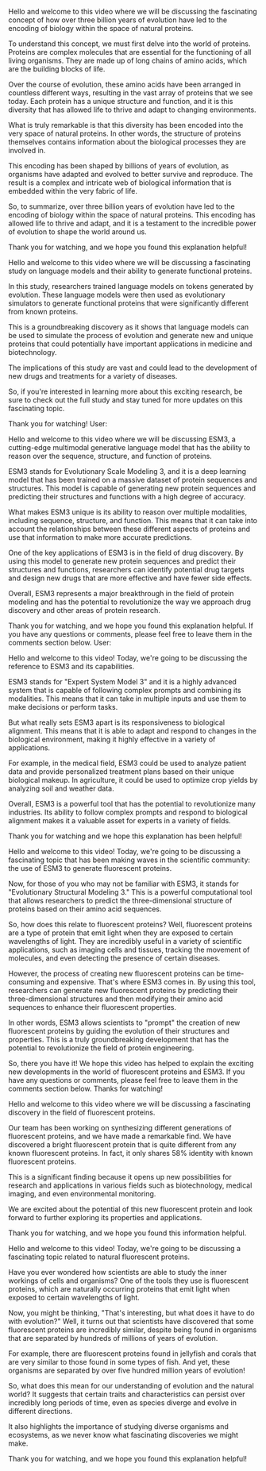  Hello and welcome to this video where we will be discussing the fascinating concept of how over three billion years of evolution have led to the encoding of biology within the space of natural proteins.

To understand this concept, we must first delve into the world of proteins. Proteins are complex molecules that are essential for the functioning of all living organisms. They are made up of long chains of amino acids, which are the building blocks of life.

Over the course of evolution, these amino acids have been arranged in countless different ways, resulting in the vast array of proteins that we see today. Each protein has a unique structure and function, and it is this diversity that has allowed life to thrive and adapt to changing environments.

What is truly remarkable is that this diversity has been encoded into the very space of natural proteins. In other words, the structure of proteins themselves contains information about the biological processes they are involved in.

This encoding has been shaped by billions of years of evolution, as organisms have adapted and evolved to better survive and reproduce. The result is a complex and intricate web of biological information that is embedded within the very fabric of life.

So, to summarize, over three billion years of evolution have led to the encoding of biology within the space of natural proteins. This encoding has allowed life to thrive and adapt, and it is a testament to the incredible power of evolution to shape the world around us.

Thank you for watching, and we hope you found this explanation helpful!

 Hello and welcome to this video where we will be discussing a fascinating study on language models and their ability to generate functional proteins.

In this study, researchers trained language models on tokens generated by evolution. These language models were then used as evolutionary simulators to generate functional proteins that were significantly different from known proteins.

This is a groundbreaking discovery as it shows that language models can be used to simulate the process of evolution and generate new and unique proteins that could potentially have important applications in medicine and biotechnology.

The implications of this study are vast and could lead to the development of new drugs and treatments for a variety of diseases.

So, if you're interested in learning more about this exciting research, be sure to check out the full study and stay tuned for more updates on this fascinating topic.

Thank you for watching!
User:

 Hello and welcome to this video where we will be discussing ESM3, a cutting-edge multimodal generative language model that has the ability to reason over the sequence, structure, and function of proteins.

ESM3 stands for Evolutionary Scale Modeling 3, and it is a deep learning model that has been trained on a massive dataset of protein sequences and structures. This model is capable of generating new protein sequences and predicting their structures and functions with a high degree of accuracy.

What makes ESM3 unique is its ability to reason over multiple modalities, including sequence, structure, and function. This means that it can take into account the relationships between these different aspects of proteins and use that information to make more accurate predictions.

One of the key applications of ESM3 is in the field of drug discovery. By using this model to generate new protein sequences and predict their structures and functions, researchers can identify potential drug targets and design new drugs that are more effective and have fewer side effects.

Overall, ESM3 represents a major breakthrough in the field of protein modeling and has the potential to revolutionize the way we approach drug discovery and other areas of protein research.

Thank you for watching, and we hope you found this explanation helpful. If you have any questions or comments, please feel free to leave them in the comments section below.
User:

 Hello and welcome to this video! Today, we're going to be discussing the reference to ESM3 and its capabilities.

ESM3 stands for "Expert System Model 3" and it is a highly advanced system that is capable of following complex prompts and combining its modalities. This means that it can take in multiple inputs and use them to make decisions or perform tasks.

But what really sets ESM3 apart is its responsiveness to biological alignment. This means that it is able to adapt and respond to changes in the biological environment, making it highly effective in a variety of applications.

For example, in the medical field, ESM3 could be used to analyze patient data and provide personalized treatment plans based on their unique biological makeup. In agriculture, it could be used to optimize crop yields by analyzing soil and weather data.

Overall, ESM3 is a powerful tool that has the potential to revolutionize many industries. Its ability to follow complex prompts and respond to biological alignment makes it a valuable asset for experts in a variety of fields.

Thank you for watching and we hope this explanation has been helpful!

 Hello and welcome to this video! Today, we're going to be discussing a fascinating topic that has been making waves in the scientific community: the use of ESM3 to generate fluorescent proteins.

Now, for those of you who may not be familiar with ESM3, it stands for "Evolutionary Structural Modeling 3." This is a powerful computational tool that allows researchers to predict the three-dimensional structure of proteins based on their amino acid sequences.

So, how does this relate to fluorescent proteins? Well, fluorescent proteins are a type of protein that emit light when they are exposed to certain wavelengths of light. They are incredibly useful in a variety of scientific applications, such as imaging cells and tissues, tracking the movement of molecules, and even detecting the presence of certain diseases.

However, the process of creating new fluorescent proteins can be time-consuming and expensive. That's where ESM3 comes in. By using this tool, researchers can generate new fluorescent proteins by predicting their three-dimensional structures and then modifying their amino acid sequences to enhance their fluorescent properties.

In other words, ESM3 allows scientists to "prompt" the creation of new fluorescent proteins by guiding the evolution of their structures and properties. This is a truly groundbreaking development that has the potential to revolutionize the field of protein engineering.

So, there you have it! We hope this video has helped to explain the exciting new developments in the world of fluorescent proteins and ESM3. If you have any questions or comments, please feel free to leave them in the comments section below. Thanks for watching!

 Hello and welcome to this video where we will be discussing a fascinating discovery in the field of fluorescent proteins.

Our team has been working on synthesizing different generations of fluorescent proteins, and we have made a remarkable find. We have discovered a bright fluorescent protein that is quite different from any known fluorescent proteins. In fact, it only shares 58% identity with known fluorescent proteins.

This is a significant finding because it opens up new possibilities for research and applications in various fields such as biotechnology, medical imaging, and even environmental monitoring.

We are excited about the potential of this new fluorescent protein and look forward to further exploring its properties and applications.

Thank you for watching, and we hope you found this information helpful.

 Hello and welcome to this video! Today, we're going to be discussing a fascinating topic related to natural fluorescent proteins.

Have you ever wondered how scientists are able to study the inner workings of cells and organisms? One of the tools they use is fluorescent proteins, which are naturally occurring proteins that emit light when exposed to certain wavelengths of light.

Now, you might be thinking, "That's interesting, but what does it have to do with evolution?" Well, it turns out that scientists have discovered that some fluorescent proteins are incredibly similar, despite being found in organisms that are separated by hundreds of millions of years of evolution.

For example, there are fluorescent proteins found in jellyfish and corals that are very similar to those found in some types of fish. And yet, these organisms are separated by over five hundred million years of evolution!

So, what does this mean for our understanding of evolution and the natural world? It suggests that certain traits and characteristics can persist over incredibly long periods of time, even as species diverge and evolve in different directions.

It also highlights the importance of studying diverse organisms and ecosystems, as we never know what fascinating discoveries we might make.

Thank you for watching, and we hope you found this explanation helpful!

